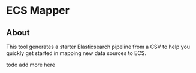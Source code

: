 # ECS Mapper

## About

This tool generates a starter Elasticsearch pipeline from a CSV to help you quickly get started in mapping new data sources to ECS.

todo add more here

